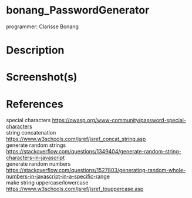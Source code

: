 # bonang_PasswordGenerator
  programmer: Clarisse Bonang 
# Description 
# Screenshot(s)
# References 
special characters 
https://owasp.org/www-community/password-special-characters
<br>
string concatenation 
https://www.w3schools.com/jsref/jsref_concat_string.asp
<br>
generate random strings
https://stackoverflow.com/questions/1349404/generate-random-string-characters-in-javascript
<br>
generate random numbers 
https://stackoverflow.com/questions/1527803/generating-random-whole-numbers-in-javascript-in-a-specific-range
<br>
make string uppercase/lowercase 
https://www.w3schools.com/jsref/jsref_touppercase.asp
